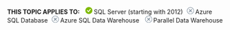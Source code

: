 <Token>**THIS TOPIC APPLIES TO:** ![yes](media/yes.png)SQL Server (starting with 2012)![no](media/no.png)Azure SQL Database![no](media/no.png)Azure SQL Data Warehouse ![no](media/no.png)Parallel Data Warehouse </Token>

